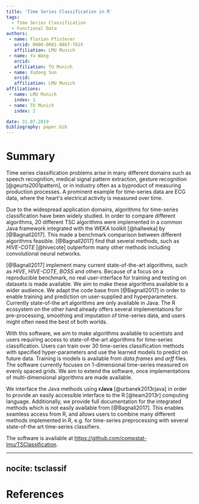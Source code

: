 ```yaml
---
title: 'Time Series Classification in R'
tags:
  - Time Series Classification
  - Functional Data
authors:
 - name: Florian Pfisterer
   orcid: 0000-0001-8867-762X
   affiliation: LMU Munich
 - name: Yu Wang
   orcid:
   affiliation: TU Munich
 - name: Xudong Sun
   orcid:
   affiliation: LMU Munich
affiliations:
 - name: LMU Munich
   index: 1
 - name: TU Munich
   index: 2

date: 31.07.2019
bibliography: paper.bib
---
```


# Summary
Time series classification problems arise in many different domains such as speech recognition, medical signal pattern extraction, gesture recognition [@geurts2001pattern], or in industry often as a byproduct of measuring production processes.
A prominent example for time-series data are ECG data, where the heart's electrical activity is measured over time.

Due to the widespread application domains, algorithms for time-series classification have been widely studied.
In order to compare different algorithms, 20 different TSC algorithms were implemented in a common Java framework integrated with the WEKA toolkit [@hallweka] by [@Bagnall2017].
This made a benchmark comparison between different algorithms feasible.
[@Bagnall2017] find that several methods, such as *HIVE-COTE* [@hivecote] outperform many other methods including convolutional neural networks.

[@Bagnall2017] implement many current state-of-the-art algorithms, such as *HIVE*, *HIVE-COTE*, *BOSS* and others.
Because of a focus on a reproducible benchmark, no real user-interface for training and testing on datasets is made available.
We aim to make these algorithms available to a wider audience. We adapt the code base from [@Bagnall2017] in order to enable training and prediction on user-supplied and hyperparameters.
Currently state-of-the art algorithms are only available in Java. The R ecosystem on the other hand already offers several implementations for pre-processing, smoothing and imputation of time-series data, and users might often need the best of both worlds.

With this software, we aim to make algorithms available to scientists and users requiring access to state-of-the-art algorithms for time-series classification. Users can train over 30 time-series classification methods with specified hyper-parameters and use the learned models to predict on future data. Training is models is available from *data.frames* and *arff* files.
The software currently focuses on 1-dimensional time-series measured on evenly spaced grids.
We aim to extend the software, once implementations of multi-dimensional algorithms are made available.

We interface the Java methods using **rJava** [@urbanek2013rjava] in order to provide an easily accessible interface to the R [@team2013r] computing language.
Additionally, we provide full documentation for the integrated methods which is not easily available from [@Bagnall2017].
This enables seamless access from R, and allows users to combine many different methods implemented in R, e.g. for time-series preprocessing with several state-of-the art time-series classifiers.

The software is available at https://github.com/compstat-lmu/TSClassification.

---
nocite: tsclassif
---

# References



